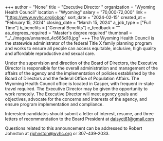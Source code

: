 +++
author = "None"
title = "Executive Director "
organization = "Wyoming Health Council"
location = "Wyoming"
salary = "70,000-72,000"
link = "https://www.wyhc.org/jobop"
sort_date = "2024-02-15"
created_at = "February 15, 2024"
closing_date = "March 15, 2024"
a_job_type = ["Full Time"]
b_benefits = ["General Benefits"]
c_feedback = ""
aa_degrees_required = "Master's degree required"
thumbnail = "../../images/unnamed_4c665d18.jpg"
+++
The Wyoming Health Council is the statewide administrator of the federal Title X family planning program and works to ensure all people can access equitable, inclusive, high quality and affordable reproductive and sexual care.

Under the supervision and direction of the Board of Directors, the Executive Director is responsible for the overall administration and management of the affairs of the agency and the implementation of policies established by the Board of Directors and the federal Office of Population Affairs. The Wyoming Health Council office is located in Casper, with frequent in-state travel required. The Executive Director may be given the opportunity to work remotely.  The Executive Director will meet agency goals and objectives, advocate for the concerns and interests of the agency, and ensure program implementation and compliance.

Interested candidates should submit a letter of interest, resume, and three letters of recommendation to the Board President at daisyct81@gmail.com

Questions related to this announcement can be addressed to Robert Johnston at rjohnston@wyhc.org or 307-439-2033.
